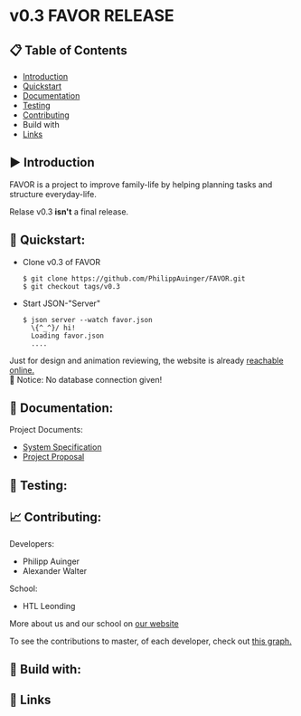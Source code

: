 # v0.3 FAVOR RELEASE

## :clipboard: Table of Contents
- [Introduction](#Introduction)
- [Quickstart](#-quickstart)
- [Documentation](README.md#L41)
- [Testing](#testing)
- [Contributing](#contributing)
- Build with
- [Links](#links)

## :arrow_forward: Introduction

 FAVOR is a project to improve family-life by helping planning tasks and structure everyday-life. 
 
 Relase v0.3 **isn't** a final release.

## :rocket: Quickstart: 

- Clone v0.3 of FAVOR
  ```
  $ git clone https://github.com/PhilippAuinger/FAVOR.git
  $ git checkout tags/v0.3
  ```
 



- Start JSON-"Server"
  ```
  $ json server --watch favor.json
    \{^_^}/ hi!
    Loading favor.json
    ....
  ```
  
  
Just for design and animation reviewing, the website is already [reachable online.](http://favortest.somee.com/index.html)  
:construction: Notice: No database connection given!

##  :page_facing_up: Documentation:

Project Documents:
- [System Specification](Documents/SystemSpecificationFavor.pdf)
- [Project Proposal](Documents/ProjectProposalFavor.pdf)

## :microscope: Testing:


## :chart_with_upwards_trend: Contributing:

Developers:
- Philipp Auinger
- Alexander Walter

School:
- HTL Leonding

More about us and our school on [our website](https://favortest.somee.com/about.html)

To see the contributions to master, of each developer, check out [this graph.](https://github.com/PhilippAuinger/FAVOR/graphs/contributors)

## :wrench: Build with:

## :link: Links

